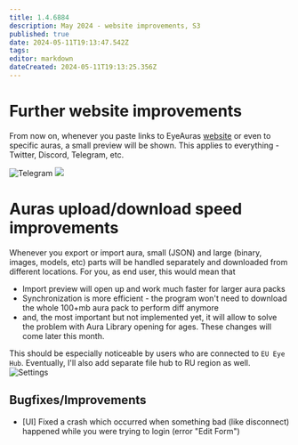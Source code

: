 ```yaml
---
title: 1.4.6884
description: May 2024 - website improvements, S3
published: true
date: 2024-05-11T19:13:47.542Z
tags: 
editor: markdown
dateCreated: 2024-05-11T19:13:25.356Z
---
```


# Further website improvements
From now on, whenever you paste links to EyeAuras [website](https://eyeauras.net/) or even to specific auras,
a small preview will be shown. This applies to everything - Twitter, Discord, Telegram, etc.

![Telegram](https://i.imgur.com/6BHr4q3.png) 
![](https://i.imgur.com/XkbRFNN.png)


# Auras upload/download speed improvements
Whenever you export or import aura, small (JSON) and large (binary, images, models, etc) parts will be handled separately and downloaded from different locations.
For you, as end user, this would mean that 
- Import preview will open up and work much faster for larger aura packs
- Synchronization is more efficient - the program won't need to download the whole 100+mb aura pack to perform diff anymore
- and, the most important but not implemented yet, it will allow to solve the problem with Aura Library opening for ages. These changes will come later this month.

This should be especially noticeable by users who are connected to `EU Eye Hub`. Eventually, I'll also add separate file hub to RU region as well.
![Settings](https://i.imgur.com/pmmsLCG.png)

## Bugfixes/Improvements
- [UI] Fixed a crash which occurred when something bad (like disconnect) happened while you were trying to login (error "Edit Form")